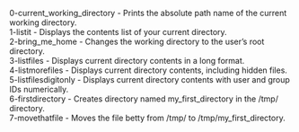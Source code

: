0-current_working_directory - Prints the absolute path name of the current working directory.   
1-listit - Displays the contents list of your current directory.   
2-bring_me_home - Changes the working directory to the user’s root directory.   
3-listfiles - Displays current directory contents in a long format.   
4-listmorefiles - Displays current directory contents, including hidden files.   
5-listfilesdigitonly - Displays current directory contents with user and group IDs numerically.   
6-firstdirectory - Creates directory named my_first_directory in the /tmp/ directory.   
7-movethatfile - Moves the file betty from /tmp/ to /tmp/my_first_directory.   

